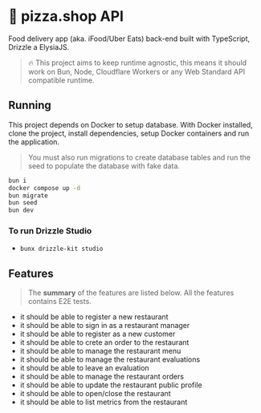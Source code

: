 # 🍕 pizza.shop API

Food delivery app (aka. iFood/Uber Eats) back-end built with TypeScript, Drizzle a ElysiaJS.

> 🔥 This project aims to keep runtime agnostic, this means it should work on Bun, Node, Cloudflare Workers or any Web Standard API compatible runtime.

## Running

This project depends on Docker to setup database. With Docker installed, clone the project, install  dependencies, setup Docker containers and run the application.

> You must also run migrations to create database tables and run the seed to populate the database with fake data.

```sh
bun i
docker compose up -d
bun migrate
bun seed
bun dev
```

### To run Drizzle Studio
- `bunx drizzle-kit studio`

## Features

> The **summary** of the features are listed below. All the features contains E2E tests.

- it should be able to register a new restaurant
- it should be able to sign in as a restaurant manager
- it should be able to register as a new customer
- it should be able to crete an order to the restaurant
- it should be able to manage the restaurant menu
- it should be able to manage the restaurant evaluations
- it should be able to leave an evaluation
- it should be able to manage the restaurant orders
- it should be able to update the restaurant public profile
- it should be able to open/close the restaurant
- it should be able to list metrics from the restaurant